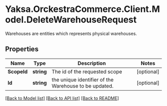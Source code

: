 # Yaksa.OrckestraCommerce.Client.Model.DeleteWarehouseRequest
Warehouses are entities which represents physical warehouses.

## Properties

Name | Type | Description | Notes
------------ | ------------- | ------------- | -------------
**ScopeId** | **string** | The id of the requested scope | [optional] 
**Id** | **string** | the unique identifier of the Warehouse to be updated. | [optional] 

[[Back to Model list]](../README.md#documentation-for-models) [[Back to API list]](../README.md#documentation-for-api-endpoints) [[Back to README]](../README.md)

